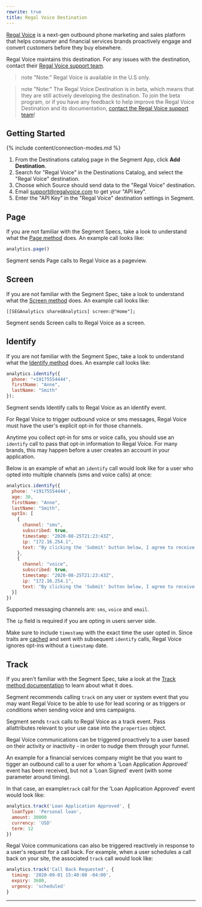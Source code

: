 ```yaml
---
rewrite: true
title: Regal Voice Destination
---
```


[Regal Voice](https://regalvoice.com/?utm_source=segmentio&utm_medium=docs&utm_campaign=partners) is a next-gen outbound phone marketing and sales platform that helps consumer and financial services brands proactively engage and convert customers before they buy elsewhere.

Regal Voice maintains this destination. For any issues with the destination, contact their [Regal Voice support team](mailto:support@regalvoice.com).

> note "Note:"
> Regal Voice is available in the U.S only.

> note "Note:"
> The Regal Voice Destination is in beta, which means that they are still actively developing the destination. To join the beta program, or if you have any feedback to help improve the Regal Voice Destination and its documentation, [contact the Regal Voice support team](mailto:support@regalvoice.com)! 


## Getting Started

{% include content/connection-modes.md %}

1. From the Destinations catalog page in the Segment App, click **Add Destination**.
2. Search for "Regal Voice" in the Destinations Catalog, and select the "Regal Voice" destination.
3. Choose which Source should send data to the "Regal Voice" destination.
4. Email support@regalvoice.com to get your "API key".
5. Enter the "API Key" in the "Regal Voice" destination settings in Segment.


## Page

If you are not familiar with the Segment Specs, take a look to understand what the [Page method](/docs/connections/spec/page/) does. An example call looks like:

```js
analytics.page()
```

Segment sends Page calls to Regal Voice as a pageview. 


## Screen

If you are not familiar with the Segment Spec, take a look to understand what the [Screen method](/docs/connections/spec/screen/) does. An example call looks like:

```obj-c
[[SEGAnalytics sharedAnalytics] screen:@"Home"];
```

Segment sends Screen calls to Regal Voice as a screen. 


## Identify

If you are not familiar with the Segment Spec, take a look to understand what the [Identify method](/docs/connections/spec/identify/) does. An example call  looks like:

```js
analytics.identify({
  phone: "+19175554444", 
  firstName: "Anne",
  lastName: "Smith"
});
```

Segment sends Identify calls to Regal Voice as an identify event.

For Regal Voice to trigger outbound voice or sms messages, Regal Voice must have the user's explicit opt-in for those channels. 

Anytime you collect opt-in for sms or voice calls, you should use an `identify` call to pass that opt-in information to Regal Voice. For many brands, this may happen before a user creates an account in your application.

Below is an example of what an `identify` call would look like for a user who opted into multiple channels (sms and voice calls) at once:

```js 
analytics.identify({
  phone: '+19175554444',
  age: 30,
  firstName: "Anne",
  lastName: "Smith",
  optIn: [
    {
      channel: "sms",
      subscribed: true,
      timestamp: "2020-08-25T21:23:43Z",
      ip: "172.16.254.1",
      text: "By clicking the 'Submit' button below, I agree to receive automated marketing SMS and calls."
    }, 
    {
      channel: "voice",
      subscribed: true,
      timestamp: "2020-08-25T21:23:43Z",
      ip: "172.16.254.1",
      text: "By clicking the 'Submit' button below, I agree to receive automated marketing SMS and calls."
  }]
})
```

Supported messaging channels are: `sms`, `voice` and `email`. 

The `ip` field is required if you are opting in users server side. 

Make sure to include `timestamp` with the exact time the user opted in. Since traits are [cached](/docs/connections/sources/catalog/libraries/website/javascript/identity/#clearing-traits) and sent with subsequent `identify` calls, Regal Voice ignores opt-ins without a `timestamp` date. 


## Track

If you aren't familiar with the Segment Spec, take a look at the [Track method documentation](/docs/connections/spec/track/) to learn about what it does. 

Segment recommends calling `track` on any user or system event that you may want Regal Voice to be able to use for lead scoring or as triggers or conditions when sending voice and sms campaigns.

Segment sends `track` calls to Regal Voice as a track event. Pass allattributes relevant to your use case into the `properties` object. 

Regal Voice communications can be triggered proactively to a user based on their activity or inactivity - in order to nudge them through your funnel. 

An example for a financial services company might be that you want to tigger an outbound call to a user for whom a 'Loan Application Approved' event has been received, but not a 'Loan Signed' event (with some parameter around timing).

In that case, an example`track` call for the 'Loan Application Approved' event would look like:

```js
analytics.track('Loan Application Approved', {
  loanType: 'Personal loan', 
  amount: 30000
  currency: 'USD'
  term: 12
})
```

Regal Voice communications can also be triggered reactively in response to a user's request for a call back. For example, when a user schedules a call back on your site, the associated `track` call would look like:

```js
analytics.track('Call Back Requested', {
  timing: '2020-09-01 15:40:00 -04:00', 
  expiry: 3600, 
  urgency: 'scheduled'
}
```
---
